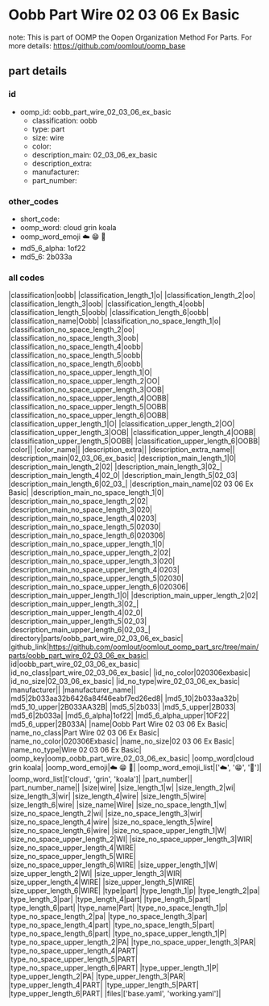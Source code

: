 # Oobb Part Wire 02 03 06 Ex Basic  

note: This is part of OOMP the Oopen Organization Method For Parts. For more details: https://github.com/oomlout/oomp_base

##  part details





### id
* oomp_id: oobb_part_wire_02_03_06_ex_basic
  * classification: oobb
  * type: part
  * size: wire
  * color: 
  * description_main: 02_03_06_ex_basic
  * description_extra: 
  * manufacturer: 
  * part_number: 

### other_codes
* short_code: 
* oomp_word: cloud grin koala
* oomp_word_emoji :cloud: :grin: :koala:
* md5_6_alpha: 1of22
* md5_6: 2b033a

### all codes 
|classification|oobb|
|classification_length_1|o|
|classification_length_2|oo|
|classification_length_3|oob|
|classification_length_4|oobb|
|classification_length_5|oobb|
|classification_length_6|oobb|
|classification_name|Oobb|
|classification_no_space_length_1|o|
|classification_no_space_length_2|oo|
|classification_no_space_length_3|oob|
|classification_no_space_length_4|oobb|
|classification_no_space_length_5|oobb|
|classification_no_space_length_6|oobb|
|classification_no_space_upper_length_1|O|
|classification_no_space_upper_length_2|OO|
|classification_no_space_upper_length_3|OOB|
|classification_no_space_upper_length_4|OOBB|
|classification_no_space_upper_length_5|OOBB|
|classification_no_space_upper_length_6|OOBB|
|classification_upper_length_1|O|
|classification_upper_length_2|OO|
|classification_upper_length_3|OOB|
|classification_upper_length_4|OOBB|
|classification_upper_length_5|OOBB|
|classification_upper_length_6|OOBB|
|color||
|color_name||
|description_extra||
|description_extra_name||
|description_main|02_03_06_ex_basic|
|description_main_length_1|0|
|description_main_length_2|02|
|description_main_length_3|02_|
|description_main_length_4|02_0|
|description_main_length_5|02_03|
|description_main_length_6|02_03_|
|description_main_name|02 03 06 Ex Basic|
|description_main_no_space_length_1|0|
|description_main_no_space_length_2|02|
|description_main_no_space_length_3|020|
|description_main_no_space_length_4|0203|
|description_main_no_space_length_5|02030|
|description_main_no_space_length_6|020306|
|description_main_no_space_upper_length_1|0|
|description_main_no_space_upper_length_2|02|
|description_main_no_space_upper_length_3|020|
|description_main_no_space_upper_length_4|0203|
|description_main_no_space_upper_length_5|02030|
|description_main_no_space_upper_length_6|020306|
|description_main_upper_length_1|0|
|description_main_upper_length_2|02|
|description_main_upper_length_3|02_|
|description_main_upper_length_4|02_0|
|description_main_upper_length_5|02_03|
|description_main_upper_length_6|02_03_|
|directory|parts/oobb_part_wire_02_03_06_ex_basic|
|github_link|https://github.com/oomlout/oomlout_oomp_part_src/tree/main/parts/oobb_part_wire_02_03_06_ex_basic|
|id|oobb_part_wire_02_03_06_ex_basic|
|id_no_class|part_wire_02_03_06_ex_basic|
|id_no_color|020306exbasic|
|id_no_size|02_03_06_ex_basic|
|id_no_type|wire_02_03_06_ex_basic|
|manufacturer||
|manufacturer_name||
|md5|2b033aa32b6426a84f46eabf7ed26ed8|
|md5_10|2b033aa32b|
|md5_10_upper|2B033AA32B|
|md5_5|2b033|
|md5_5_upper|2B033|
|md5_6|2b033a|
|md5_6_alpha|1of22|
|md5_6_alpha_upper|1OF22|
|md5_6_upper|2B033A|
|name|Oobb Part Wire 02 03 06 Ex Basic|
|name_no_class|Part Wire 02 03 06 Ex Basic|
|name_no_color|020306Exbasic|
|name_no_size|02 03 06 Ex Basic|
|name_no_type|Wire 02 03 06 Ex Basic|
|oomp_key|oomp_oobb_part_wire_02_03_06_ex_basic|
|oomp_word|cloud grin koala|
|oomp_word_emoji|:cloud: :grin: :koala:|
|oomp_word_emoji_list|[':cloud:', ':grin:', ':koala:']|
|oomp_word_list|['cloud', 'grin', 'koala']|
|part_number||
|part_number_name||
|size|wire|
|size_length_1|w|
|size_length_2|wi|
|size_length_3|wir|
|size_length_4|wire|
|size_length_5|wire|
|size_length_6|wire|
|size_name|Wire|
|size_no_space_length_1|w|
|size_no_space_length_2|wi|
|size_no_space_length_3|wir|
|size_no_space_length_4|wire|
|size_no_space_length_5|wire|
|size_no_space_length_6|wire|
|size_no_space_upper_length_1|W|
|size_no_space_upper_length_2|WI|
|size_no_space_upper_length_3|WIR|
|size_no_space_upper_length_4|WIRE|
|size_no_space_upper_length_5|WIRE|
|size_no_space_upper_length_6|WIRE|
|size_upper_length_1|W|
|size_upper_length_2|WI|
|size_upper_length_3|WIR|
|size_upper_length_4|WIRE|
|size_upper_length_5|WIRE|
|size_upper_length_6|WIRE|
|type|part|
|type_length_1|p|
|type_length_2|pa|
|type_length_3|par|
|type_length_4|part|
|type_length_5|part|
|type_length_6|part|
|type_name|Part|
|type_no_space_length_1|p|
|type_no_space_length_2|pa|
|type_no_space_length_3|par|
|type_no_space_length_4|part|
|type_no_space_length_5|part|
|type_no_space_length_6|part|
|type_no_space_upper_length_1|P|
|type_no_space_upper_length_2|PA|
|type_no_space_upper_length_3|PAR|
|type_no_space_upper_length_4|PART|
|type_no_space_upper_length_5|PART|
|type_no_space_upper_length_6|PART|
|type_upper_length_1|P|
|type_upper_length_2|PA|
|type_upper_length_3|PAR|
|type_upper_length_4|PART|
|type_upper_length_5|PART|
|type_upper_length_6|PART|
|files|['base.yaml', 'working.yaml']|
